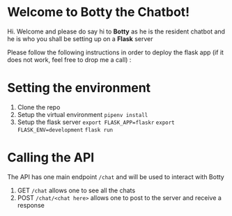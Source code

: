 # Welcome to Botty the Chatbot!

Hi. Welcome and please do say hi to **Botty** as he is the resident chatbot and he is who you shall be setting up on a **Flask** server

Please follow the following instructions in order to deploy the flask app (if it does not work, feel free to drop me a call) :

# Setting the environment
1. Clone the repo
2. Setup the virtual environment 
	```pipenv install```
3. Setup the flask server
	```export FLASK_APP=flaskr```
	```export FLASK_ENV=development```
	```flask run```

# Calling the API	
The API has one main endpoint ```/chat``` and will be used to interact with Botty
1. GET ```/chat``` allows one to see all the chats 
2. POST ```/chat/<chat here>``` allows one to post to the server and receive a response

